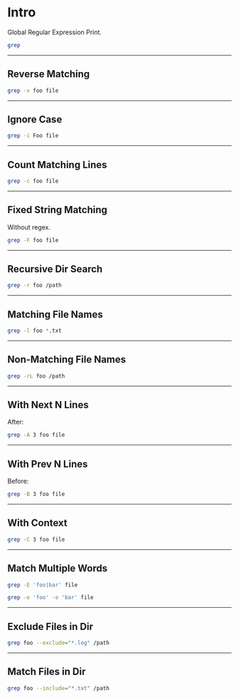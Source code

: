 # Intro

Global Regular Expression Print.

```bash
grep
```

---

## Reverse Matching

```bash
grep -v foo file
```

---

## Ignore Case

```bash
grep -i Foo file
```

---

## Count Matching Lines

```bash
grep -c foo file
```

---

## Fixed String Matching

Without regex.

```bash
grep -F foo file
```

---

## Recursive Dir Search

```bash
grep -r foo /path
```

---

## Matching File Names

```bash
grep -l foo *.txt
```

---

## Non-Matching File Names

```bash
grep -rL foo /path
```

---

## With Next N Lines

After:

```bash
grep -A 3 foo file
```

---

## With Prev N Lines

Before:

```bash
grep -B 3 foo file
```

---

## With Context

```bash
grep -C 3 foo file
```

---

## Match Multiple Words

```bash
grep -E 'foo|bar' file
```

```bash
grep -e 'foo' -e 'bar' file
```

---

## Exclude Files in Dir

```bash
grep foo --exclude="*.log" /path
```

---

## Match Files in Dir

```bash
grep foo --include="*.txt" /path
```
